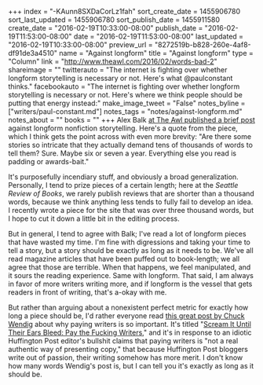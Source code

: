 +++
index = "-KAunn8SXDaCorLz1fah"
sort_create_date = 1455906780
sort_last_updated = 1455906780
sort_publish_date = 1455911580
create_date = "2016-02-19T10:33:00-08:00"
publish_date = "2016-02-19T11:53:00-08:00"
date = "2016-02-19T11:53:00-08:00"
last_updated = "2016-02-19T10:33:00-08:00"
preview_url = "8272519b-b828-260e-4af8-df91de3a4510"
name = "Against longform"
title = "Against longform"
type = "Column"
link = "http://www.theawl.com/2016/02/words-bad-2"
shareimage = ""
twitterauto = "The internet is fighting over whether longform storytelling is necessary or not. Here's what @paulconstant thinks."
facebookauto = "The internet is fighting over whether longform storytelling is necessary or not. Here's where we think people should be putting that energy instead:"
make_image_tweet = "False"
notes_byline = ["writers/paul-constant.md"]
notes_tags = "notes/against-longform.md"
notes_about = ""
books = ""
+++
Alex Balk [at The Awl published a brief post](http://www.theawl.com/2016/02/words-bad-2) against longform nonfiction storytelling. Here's a quote from the piece, which I think gets the point across with even more brevity: "Are there some stories so intricate that they actually demand tens of thousands of words to tell them? Sure. Maybe six or seven a year. Everything else you read is padding or awards-bait."

It's purposefully incendiary stuff, and obviously a broad generalization. Personally, I tend to prize pieces of a certain length; here at the *Seattle Review of Books*, we rarely publish reviews that are shorter than a thousand words, because we think anything less tends to fully fail to develop an idea. I recently wrote a piece for the site that was over three thousand words, but I hope to cut it down a little bit in the editing process.

But in general, I tend to agree with Balk; I've read a lot of longform pieces that have wasted my time. I'm fine with digressions and taking your time to tell a story, but a story should be exactly as long as it needs to be. We've all read magazine articles that have been puffed out to book-length; we all agree that those are terrible. When that happens, we feel manipulated, and it sours the reading experience. Same with longform. That said, I am always in favor of more writers writing more, and if longform is the vessel that gets readers in front of writing, that's a-okay with me. 

But rather than arguing about a nonexistent perfect metric for exactly how long a piece should be, I'd rather everyone read [this great post by Chuck Wendig](http://terribleminds.com/ramble/2016/02/18/scream-it-until-their-ears-bleed-pay-the-fucking-writers/) about why paying writers is so important. It's titled "[Scream It Until Their Ears Bleed: Pay the Fucking Writers](http://terribleminds.com/ramble/2016/02/18/scream-it-until-their-ears-bleed-pay-the-fucking-writers/)," and it's in response to an idiotic Huffington Post editor's bullshit claims that paying writers is "not a real authentic way of presenting copy," that because Huffington Post bloggers write out of passion, their writing somehow has more merit. I don't know how many words Wendig's post is, but I can tell you it's exactly as long as it should be.
